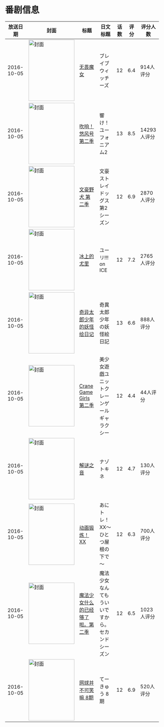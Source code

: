 # 番剧信息

|放送日期|封面|标题|日文标题|话数|评分|评分人数|
|---|---|---|---|---|---|---|
|2016-10-05|<img src="//lain.bgm.tv/pic/cover/c/5c/85/85338_7ROAZ.jpg" alt="封面" style="width:150px;height:200px;object-fit:cover;">|[无畏魔女](https://bangumi.tv/subject/85338)|ブレイブウィッチーズ|12|6.4|914人评分|
|2016-10-05|<img src="//lain.bgm.tv/pic/cover/c/69/28/152091_Bg7Hc.jpg" alt="封面" style="width:150px;height:200px;object-fit:cover;">|[吹响！悠风号 第二季](https://bangumi.tv/subject/152091)|響け！ユーフォニアム2|13|8.5|14293人评分|
|2016-10-05|<img src="//lain.bgm.tv/pic/cover/c/9a/1c/171068_XIwkj.jpg" alt="封面" style="width:150px;height:200px;object-fit:cover;">|[文豪野犬 第二季](https://bangumi.tv/subject/171068)|文豪ストレイドッグス 第2シーズン|12|6.9|2870人评分|
|2016-10-05|<img src="//lain.bgm.tv/pic/cover/c/e6/55/174998_4Zc3U.jpg" alt="封面" style="width:150px;height:200px;object-fit:cover;">|[冰上的尤里](https://bangumi.tv/subject/174998)|ユーリ!!! on ICE|12|7.2|2765人评分|
|2016-10-05|<img src="//lain.bgm.tv/pic/cover/c/af/0d/181090_o2hGw.jpg" alt="封面" style="width:150px;height:200px;object-fit:cover;">|[奇异太郎少年的妖怪绘日记](https://bangumi.tv/subject/181090)|奇異太郎少年の妖怪絵日記|13|6.6|888人评分|
|2016-10-05|<img src="//lain.bgm.tv/pic/cover/c/e8/cb/186035_3bljD.jpg" alt="封面" style="width:150px;height:200px;object-fit:cover;">|[Crane Game Girls 第二季](https://bangumi.tv/subject/186035)|美少女遊戯ユニットクレーンゲール ギャラクシー|12|4.4|44人评分|
|2016-10-05|<img src="//lain.bgm.tv/pic/cover/c/8c/43/187556_QJ5sP.jpg" alt="封面" style="width:150px;height:200px;object-fit:cover;">|[解谜之音](https://bangumi.tv/subject/187556)|ナゾトキネ|12|4.7|130人评分|
|2016-10-05|<img src="//lain.bgm.tv/pic/cover/c/07/62/188453_x8Cek.jpg" alt="封面" style="width:150px;height:200px;object-fit:cover;">|[动画锻炼！XX](https://bangumi.tv/subject/188453)|あにトレ！XX～ひとつ屋根の下で～|12|6.3|700人评分|
|2016-10-05|<img src="//lain.bgm.tv/pic/cover/c/f6/b6/189415_mPB27.jpg" alt="封面" style="width:150px;height:200px;object-fit:cover;">|[魔法少女什么的已经够了啦。第二季](https://bangumi.tv/subject/189415)|魔法少女なんてもういいですから。セカンドシーズン|12|6.5|1023人评分|
|2016-10-05|<img src="//lain.bgm.tv/pic/cover/c/d0/aa/189639_bCd2o.jpg" alt="封面" style="width:150px;height:200px;object-fit:cover;">|[网球并不可笑嘛 8期](https://bangumi.tv/subject/189639)|てーきゅう 8期|12|6.9|520人评分|
